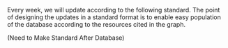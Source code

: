 Every week, we will update according to the following standard. The point of designing the updates in a standard format is to enable easy population of the database according to the resources cited in the graph.

(Need to Make Standard After Database)